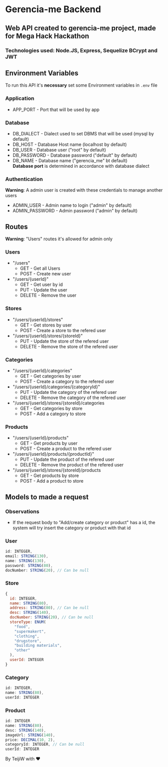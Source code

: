 # Gerencia-me Backend
## Web API created to gerencia-me project, made for Mega Hack Hackathon
### Technologies used: Node.JS, Express, Sequelize BCrypt and JWT

## Environment Variables
To run this API it's **necessary** set some Environment variables in ``.env`` file

### Application
- APP_PORT - Port that will be used by app 
  
### Database 
- DB_DIALECT - Dialect used to set DBMS that will be used (mysql by default)
- DB_HOST - Database Host name (localhost by default)
- DB_USER - Database user ("root" by default)
- DB_PASSWORD - Database password ("default" by default)
- DB_NAME - Database name ("gerencia_me" bt default)  
**Database port** is determined in accordance with database dialect

### Authentication
**Warning**: A admin user is created with these credentials to manage another users
- ADMIN_USER - Admin name to login ("admin" by default)
- ADMIN_PASSWORD - Admin password ("admin" by default)


## Routes

**Warning**: "Users" routes it's allowed for admin only
### Users
- "/users"
  - GET - Get all Users
  - POST - Create new user
- "/users/{userId}"
  - GET - Get user by id
  - PUT - Update the user
  - DELETE - Remove the user

### Stores
- "/users/{userId}/stores"
  - GET - Get stores by user
  - POST - Create a store to the refered user
- "/users/{userId}/stores/{storeId}"
  - PUT - Update the store of the refered user
  - DELETE - Remove the store of the refered user

### Categories
- "/users/{userId}/categories"
  - GET - Get categories by user
  - POST - Create a category to the refered user
- "/users/{userId}/categories/{categoryId}"
  - PUT - Update the category of the refered user
  - DELETE - Remove the category of the refered user
- "/users/{userId}/stores/{storeId}/categories
  - GET - Get categories by store
  - POST - Add a category to store

### Products
- "/users/{userId}/products"
  - GET - Get products by user
  - POST - Create a product to the refered user
- "/users/{userId}/products/{productId}"
  - PUT - Update the product of the refered user
  - DELETE - Remove the product of the refered user
- "/users/{userId}/stores/{storeId}/products
  - GET - Get products by store
  - POST - Add a product to store

## Models to made a request

### Observations
- If the request body to "Add/create category or product" has a id, the system will try insert the category or product with that id

### User
```javascript
id: INTEGER,
email: STRING(130),
name: STRING(130),
password: STRING(80),
docNumber: STRING(20), // Can be null
```

### Store
```javascript
{
  id: INTEGER,
  name: STRING(80),
  address: STRING(80), // Can be null
  desc: STRING(140), 
  docNumber: STRING(20), // Can be null
  storeType: ENUM(
    "food",
    "supermakert",
    "clothing",
    "drugstore",
    "building materials",
    "other"
  ),
  userId: INTEGER
}
```

### Category
```javascript
id: INTEGER,
name: STRING(80),
userId: INTEGER
```

### Product
```javascript
id: INTEGER
name: STRING(80),
desc: STRING(140),
imageUrl: STRING(140),
price: DECIMAL(10, 2),
categoryId: INTEGER, // Can be null
userId: INTEGER
```

By TeijiW with :heart: